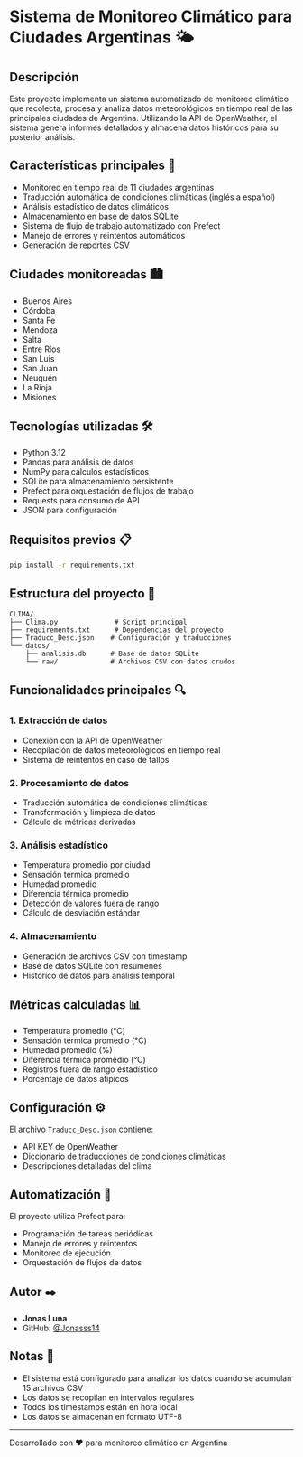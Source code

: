 # Sistema de Monitoreo Climático para Ciudades Argentinas 🌤️

## Descripción
Este proyecto implementa un sistema automatizado de monitoreo climático que recolecta, procesa y analiza datos meteorológicos en tiempo real de las principales ciudades de Argentina. Utilizando la API de OpenWeather, el sistema genera informes detallados y almacena datos históricos para su posterior análisis.

## Características principales 🌟
- Monitoreo en tiempo real de 11 ciudades argentinas
- Traducción automática de condiciones climáticas (inglés a español)
- Análisis estadístico de datos climáticos
- Almacenamiento en base de datos SQLite
- Sistema de flujo de trabajo automatizado con Prefect
- Manejo de errores y reintentos automáticos
- Generación de reportes CSV

## Ciudades monitoreadas 🏙️
- Buenos Aires
- Córdoba
- Santa Fe
- Mendoza
- Salta
- Entre Ríos
- San Luis
- San Juan
- Neuquén
- La Rioja
- Misiones

## Tecnologías utilizadas 🛠️
- Python 3.12
- Pandas para análisis de datos
- NumPy para cálculos estadísticos
- SQLite para almacenamiento persistente
- Prefect para orquestación de flujos de trabajo
- Requests para consumo de API
- JSON para configuración

## Requisitos previos 📋
```bash
pip install -r requirements.txt
```

## Estructura del proyecto 📁
```
CLIMA/
├── Clima.py              # Script principal
├── requirements.txt      # Dependencias del proyecto
├── Traducc_Desc.json    # Configuración y traducciones
└── datos/
    ├── analisis.db      # Base de datos SQLite
    └── raw/             # Archivos CSV con datos crudos
```

## Funcionalidades principales 🔍

### 1. Extracción de datos
- Conexión con la API de OpenWeather
- Recopilación de datos meteorológicos en tiempo real
- Sistema de reintentos en caso de fallos

### 2. Procesamiento de datos
- Traducción automática de condiciones climáticas
- Transformación y limpieza de datos
- Cálculo de métricas derivadas

### 3. Análisis estadístico
- Temperatura promedio por ciudad
- Sensación térmica promedio
- Humedad promedio
- Diferencia térmica promedio
- Detección de valores fuera de rango
- Cálculo de desviación estándar

### 4. Almacenamiento
- Generación de archivos CSV con timestamp
- Base de datos SQLite con resúmenes
- Histórico de datos para análisis temporal

## Métricas calculadas 📊
- Temperatura promedio (°C)
- Sensación térmica promedio (°C)
- Humedad promedio (%)
- Diferencia térmica promedio (°C)
- Registros fuera de rango estadístico
- Porcentaje de datos atípicos

## Configuración ⚙️
El archivo `Traducc_Desc.json` contiene:
- API KEY de OpenWeather
- Diccionario de traducciones de condiciones climáticas
- Descripciones detalladas del clima

## Automatización 🤖
El proyecto utiliza Prefect para:
- Programación de tareas periódicas
- Manejo de errores y reintentos
- Monitoreo de ejecución
- Orquestación de flujos de datos

## Autor ✒️
- **Jonas Luna**
- GitHub: [@Jonasss14](https://github.com/Jonasss14)

## Notas 📝
- El sistema está configurado para analizar los datos cuando se acumulan 15 archivos CSV
- Los datos se recopilan en intervalos regulares
- Todos los timestamps están en hora local
- Los datos se almacenan en formato UTF-8

---
Desarrollado con ❤️ para monitoreo climático en Argentina
